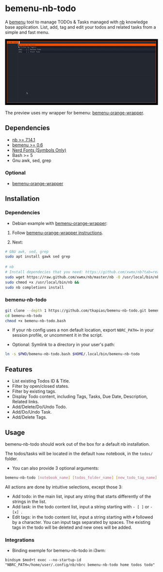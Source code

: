 # bemenu-nb-todo

A [bemenu](https://github.com/Cloudef/bemenu) tool to manage TODOs & Tasks managed with [nb](https://github.com/xwmx/nb) knowledge base application. List, add, tag and edit your todos and related tasks from a simple and fast menu.

![preview](assets/preview.gif)

The preview uses my wrapper for bemenu: [bemenu-orange-wrapper](https://github.com/tkapias/bemenu-orange-wrapper).

## Dependencies

- [nb >= 7.14.1](https://github.com/xwmx/nb)
- [bemenu >= 0.6](https://github.com/Cloudef/bemenu)
- [Nerd Fonts (Symbols Only)](https://github.com/ryanoasis/nerd-fonts/releases/latest)
- Bash >= 5
- Gnu awk, sed, grep

### Optional

- [bemenu-orange-wrapper](https://github.com/tkapias/bemenu-orange-wrapper)

## Installation

### Dependencies

- Debian example with [bemenu-orange-wrapper](https://github.com/tkapias/bemenu-orange-wrapper):

1. Follow [bemenu-orange-wrapper instructions](https://github.com/tkapias/bemenu-orange-wrapper?tab=readme-ov-file#installation).

2. Next:

``` bash
# GNU awk, sed, grep
sudo apt install gawk sed grep

# nb
# Install dependecies that you need: https://github.com/xwmx/nb?tab=readme-ov-file#dependencies
sudo wget https://raw.github.com/xwmx/nb/master/nb -O /usr/local/bin/nb
sudo chmod +x /usr/local/bin/nb &&
sudo nb completions install
```

### bemenu-nb-todo

```bash
git clone --depth 1 https://github.com/tkapias/bemenu-nb-todo.git bemenu-nb-todo
cd bemenu-nb-todo
chmod +x bemenu-nb-todo.bash
```

  - If your nb config uses a non default location, export `NBRC_PATH=` in your session profile, or uncomment it in the script.

- Optional: Symlink to a directory in your user's path:

```bash
ln -s $PWD/bemenu-nb-todo.bash $HOME/.local/bin/bemenu-nb-todo
```

## Features

- List existing Todos ID & Title.
- Filter by open/closed states.
- Filter by existing tags.
- Display Todo content, including Tags, Tasks, Due Date, Description, Related links.
- Add/Delete/Do/Undo Todo.
- Add/Do/Undo Task.
- Add/Delete Tags.

## Usage

bemenu-nb-todo should work out of the box for a default nb installation.

The todos/tasks will be located in the default `home` notebook, in the `todos/` folder.

  - You can also provide 3 optional arguments:

```bash
bemenu-nb-todo [notebook_name] [todos_folder_name] [new_todo_tag_name]
```

All actions are done by intuitive selections, except those 3:

  - Add todo: in the main list, input any string that starts differently of the strings in the list.
  - Add task: in the todo content list, input a string starting with `- [ ]` or `- [x] `.
  - Edit tags: in the todo content list, input a string starting with `#` followed by a character. You can input tags separated by spaces. The existing tags in the todo will be deleted and new ones will be added.

### Integrations

- Binding exemple for bemenu-nb-todo in i3wm:

```i3wm
bindsym $mod+t exec --no-startup-id "NBRC_PATH=/home/user/.config/nb/nbrc bemenu-nb-todo home todos todo"
```

